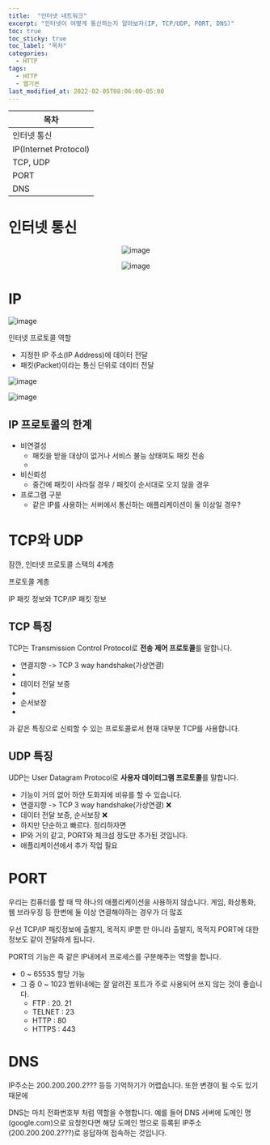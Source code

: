 ```yaml
---
title:  "인터넷 네트워크"
excerpt: "인터넷이 어떻게 통신하는지 알아보자(IP, TCP/UDP, PORT, DNS)"
toc: true
toc_sticky: true
toc_label: "목차"
categories:
  - HTTP
tags:
  - HTTP
  - 웹기본
last_modified_at: 2022-02-05T08:06:00-05:00
---
```


| 목차 |
|---|
| 인터넷 통신 |
| IP(Internet Protocol) |
| TCP, UDP |
| PORT |
| DNS |

# 인터넷 통신 

<div style="text-align:center">

![image](https://user-images.githubusercontent.com/86641773/152686468-6391c927-badb-40d1-ac79-e82c3e1a9103.png)
</div>

<div style="text-align:center">

![image](https://user-images.githubusercontent.com/86641773/152686494-5085eb9f-3a6b-45e1-bcb4-98c7b1f562d1.png)
</div>

# IP 

![image](https://user-images.githubusercontent.com/86641773/152686517-14be4c33-5da9-445f-8f34-89e1d493c738.png)


인터넷 프로토콜 역할
- 지정한 IP 주소(IP Address)에 데이터 전달
- 패킷(Packet)이라는 통신 단위로 데이터 전달

![image](https://user-images.githubusercontent.com/86641773/152686558-92fe11f1-671f-4757-a31e-7ee103c53ecb.png)

![image](https://user-images.githubusercontent.com/86641773/152686573-39f6a1e8-48c9-45a3-851e-0463409589a4.png)

  
## IP 프로토콜의 한계
- 비연결성
  - 패킷을 받을 대상이 없거나 서비스 불능 상태여도 패킷 전송
  - 
- 비신뢰성
  - 중간에 패킷이 사라질 경우 / 패킷이 순서대로 오지 않을 경우
- 프로그램 구분
  - 같은 IP를 사용하는 서버에서 통신하는 애플리케이션이 둘 이상일 경우?

# TCP와 UDP

잠깐, 인터넷 프로토콜 스택의 4계층

프로토콜 계층 

IP 패킷 정보와 TCP/IP 패킷 정보 

## TCP 특징 
TCP는 Transmission Control Protocol로 **전송 제어 프로토콜**를 말합니다. 
- 연결지향 -> TCP 3 way handshake(가상연결)
- 
- 데이터 전달 보증
- 
- 순서보장
- 
과 같은 특징으로 신뢰할 수 있는 프로토콜로서 현재 대부분 TCP를 사용합니다.

## UDP 특징
UDP는 User Datagram Protocol로 **사용자 데이터그램 프로토콜**를 말합니다. 
- 기능이 거의 없어 하얀 도화지에 비유를 할 수 있습니다. 
- 연결지향 -> TCP 3 way handshake(가상연결) ❌
- 데이터 전달 보증, 순서보장 ❌
- 하지만 단순하고 빠르다.
정리하자면 
- IP와 거의 같고, PORT와 체크섬 정도만 추가된 것입니다.
- 애플리케이션에서 추가 작업 필요


# PORT
우리는 컴퓨터를 할 때 딱 하나의 애플리케이션을 사용하지 않습니다. 
게임, 화상통화, 웹 브라우징 등 한번에 둘 이상 연결해야하는 경우가 더 많죠

우선 TCP/IP 패킷정보에 출발지, 목적지 IP뿐 만 아니라 출발지, 목적지 PORT에 대한 정보도 같이 전달하게 됩니다. 

PORT의 기능은 즉 같은 IP내에서 프로세스를 구분해주는 역할을 합니다. 
- 0 ~ 65535 할당 가능
- 그 중 0 ~ 1023 범위내에는 잘 알려진 포트가 주로 사용되어 쓰지 않는 것이 좋습니다.
  - FTP : 20. 21
  - TELNET : 23
  - HTTP : 80
  - HTTPS : 443


# DNS
IP주소는 200.200.200.2??? 등등 기억하기가 어렵습니다. 또한 변경이 될 수도 있기 때문에 

DNS는 마치 전화번호부 처럼 역할을 수행합니다. 
예를 들어 DNS 서버에 도메인 명(google.com)으로 요청한다면 해당 도메인 명으로 등록된 IP주소(200.200.200.2???)로 응답하여 접속하는 것입니다.